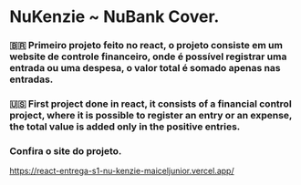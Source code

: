 # NuKenzie ~ NuBank Cover.

### 🇧🇷 Primeiro projeto feito no react, o projeto consiste em um website de controle financeiro, onde é possível registrar uma entrada ou uma despesa, o valor total é somado apenas nas entradas.

### 🇺🇸 First project done in react, it consists of a financial control project, where it is possible to register an entry or an expense, the total value is added only in the positive entries.


### Confira o site do projeto. 

https://react-entrega-s1-nu-kenzie-maiceljunior.vercel.app/

